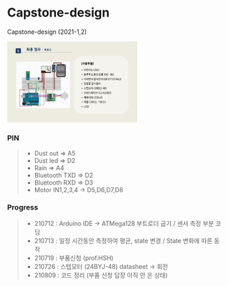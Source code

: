 # Capstone-design
Capstone-design (2021-1,2)
   

<img src="img/회로도.JPG" width="60%" title="회로도,사용부품" alt="회로도,사용부품"></img>



### PIN
> - Dust out => A5
> - Dust led => D2
> - Rain => A4
> - Bluetooth TXD => D2
> - Bluetooth RXD => D3
> - Motor IN1,2,3,4 -> D5,D6,D7,D8



### Progress
> + 210712 : Arduino IDE -> ATMega128 부트로더 굽기 / 센서 측정 부분 코딩
> + 210713 : 일정 시간동안 측정하여 평균, state 변경 / State 변화에 따른 동작
> + 210719 : 부품신청 (prof.HSH)
> + 210726 : 스텝모터 (24BYJ-48) datasheet -> 회전
> + 210809 : 코드 정리 (부품 신청 답장 아직 안 온 상태)
